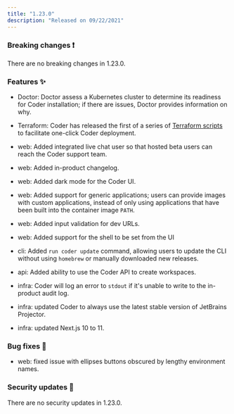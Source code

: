 ```yaml
---
title: "1.23.0"
description: "Released on 09/22/2021"
---
```


### Breaking changes ❗

There are no breaking changes in 1.23.0.

### Features ✨

- Doctor: Doctor assess a Kubernetes cluster to determine its readiness for
  Coder installation; if there are issues, Doctor provides information on why.
- Terraform: Coder has released the first of a series of
  [Terraform scripts](https://github.com/cdr/enterprise-terraform) to facilitate
  one-click Coder deployment.

- web: Added integrated live chat user so that hosted beta users can reach the
  Coder support team.
- web: Added in-product changelog.
- web: Added dark mode for the Coder UI.
- web: Added support for generic applications; users can provide images with
  custom applications, instead of only using applications that have been built
  into the container image `PATH`.
- web: Added input validation for dev URLs.
- web: Added support for the shell to be set from the UI
- cli: Added `run coder update` command, allowing users to update the CLI
  without using `homebrew` or manually downloaded new releases.
- api: Added ability to use the Coder API to create workspaces.
- infra: Coder will log an error to `stdout` if it's unable to write to the
  in-product audit log.
- infra: updated Coder to always use the latest stable version of JetBrains
  Projector.
- infra: updated Next.js 10 to 11.

### Bug fixes 🐛

- web: fixed issue with ellipses buttons obscured by lengthy environment names.

### Security updates 🔐

There are no security updates in 1.23.0.
